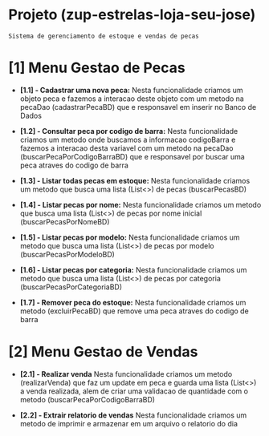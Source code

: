 # Projeto (zup-estrelas-loja-seu-jose)
	Sistema de gerenciamento de estoque e vendas de pecas
	
	
# [1] Menu Gestao de Pecas 
 - **[1.1] - Cadastrar uma nova peca:** Nesta funcionalidade criamos um objeto peca e fazemos a interacao deste objeto com um metodo na pecaDao (cadastrarPecaBD) que e responsavel em inserir no Banco de Dados 
 
 - **[1.2] - Consultar peca por codigo de barra:** Nesta funcionalidade criamos um metodo onde buscamos a informacao codigoBarra e fazemos a interacao desta variavel com um metodo na pecaDao (buscarPecaPorCodigoBarraBD) que e responsavel por buscar uma peca atraves do codigo de barra
 
 - **[1.3] - Listar todas pecas em estoque:** Nesta funcionalidade criamos um metodo que busca uma lista (List<>) de pecas (buscarPecasBD)
 
 - **[1.4] - Listar pecas por nome:** Nesta funcionalidade criamos um metodo que busca uma lista (List<>) de pecas por nome inicial (buscarPecasPorNomeBD)
 
 - **[1.5] - Listar pecas por modelo:** Nesta funcionalidade criamos um metodo que busca uma lista (List<>) de pecas por modelo (buscarPecasPorModeloBD)
 
 - **[1.6] - Listar pecas por categoria:** Nesta funcionalidade criamos um metodo que busca uma lista (List<>) de pecas por categoria (buscarPecasPorCategoriaBD)
 
 - **[1.7] - Remover peca do estoque:** Nesta funcionalidade criamos um metodo (excluirPecaBD) que remove uma peca atraves do codigo de barra
 
# [2] Menu Gestao de Vendas

- **[2.1] - Realizar venda** Nesta funcionalidade criamos um metodo (realizarVenda) que faz um update em peca e guarda uma lista (List<>) a venda realizada, alem de criar uma validacao de quantidade com o metodo (buscarPecaPorCodigoBarraBD)

- **[2.2] - Extrair relatorio de vendas** Nesta funcionalidade criamos um metodo de imprimir e armazenar em um arquivo o relatorio do dia